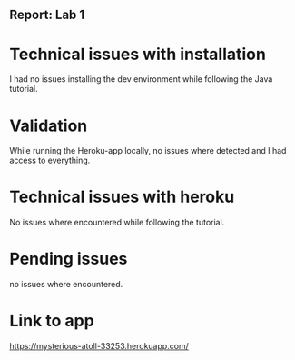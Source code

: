 ## Report: Lab 1
# Technical issues with installation
I had no issues installing the dev environment while following the Java tutorial.

# Validation
While running the Heroku-app locally, no issues where detected and I had access to everything.

# Technical issues with heroku
No issues where encountered while following the tutorial. 

# Pending issues
no issues where encountered.

# Link to app
https://mysterious-atoll-33253.herokuapp.com/

